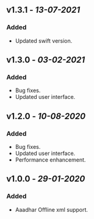 
## **v1.3.1** - *13-07-2021*
### Added
- Updated swift version.

## **v1.3.0** - *03-02-2021*
### Added
- Bug fixes.
- Updated user interface.

## **v1.2.0** - *10-08-2020*
### Added
- Bug fixes.
- Updated user interface.
- Performance enhancement.

## **v1.0.0** - *29-01-2020*
### Added
- Aaadhar Offline xml support.

